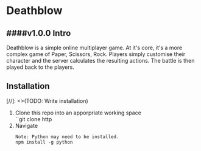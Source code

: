 Deathblow
=========
####v1.0.0
Intro
-----

Deathblow is a simple online multiplayer game. At it's core, it's a more 
complex game of Paper, Scissors, Rock. Players simply customise their 
character and the server calculates the resulting actions. The battle is then
 played back to the players.

## Installation

 [//]: <>(TODO: Write installation)

<ol>
    <li>Clone this repo into an apporpriate working space</li>
    ``git clone http
    <li>Navigate 
    
    Note: Python may need to be installed.
    npm install -g python
</ol>